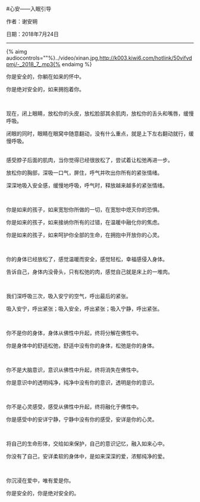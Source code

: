 #心安——入眠引导

作者：谢安朔

日期：2018年7月24日

---

{% aimg audiocontrols=""%}../video/xinan.jpg,http://k003.kiwi6.com/hotlink/50vifvdpmj/-_2018_7_.mp3{% endaimg %}

你是安全的，你躺在如来的怀中。

你是绝对安全的，如来拥抱着你。

<br />

现在，闭上眼睛，放松你的头皮，放松脸部其余肌肉，放松你的舌头和嘴唇，缓慢呼吸。

闭眼的同时，眼睛在眼窝中随意翻动，没有什么重点，就是上下左右翻动就行，缓慢呼吸。

<br />
感受脖子后面的肌肉，当你觉得已经很放松了，尝试着让松弛再进一步。

放松你的胸部，深吸一口气，屏住，呼气并吹出你所有的紧张情绪。

深深地吸入安全感，缓慢地呼吸，呼气时，释放越来越多的紧张情绪。

<br />

你是如来的孩子，如来宽恕你所做的一切，在宽恕中熄灭你的恐惧。

你是如来的孩子，如来接纳你所有的过错，在温暖中融化你的焦虑。

你是如来的孩子，如来呵护你全部的生命，在拥抱中开放你的心灵。

<br />

你的身体已经放松了，感觉温暖而安全，感觉轻松，幸福感侵入身体。

告诉自己，身体内没骨头，只有松弛的肉，感觉自己就是床上的一堆肉。

<br />

我们深呼吸三次，吸入安宁的空气，呼出最后的紧张。

吸入安宁，呼出紧张；吸入安全，呼出紧张；吸入宁静，呼出紧张。

<br />

你不是你的身体，身体从佛性中升起，终将分解在佛性中。

你是身体中的舒适松弛，舒适中没有你的身体，松弛是你的身体。

<br />

你不是大脑意识，意识从佛性中升起，终将消失在佛性中。

你是意识中的透明纯净，纯净中没有你的意识，透明是你的意识。

<br />

你不是心灵感受，感受从佛性中升起，终将融化于佛性中。

你是感受中的安详宁静，宁静中没有你的感受，安详是你的心灵。

<br />

将自己的生命形体，交给如来保护，自己的意识记忆，融入如来心中。

你没有了自己，安详柔软的身体中，是如来深深的爱，浓郁纯净的爱。

<br />

你沉浸在爱中，唯有爱是你。

你是安全的，你是绝对安全的。